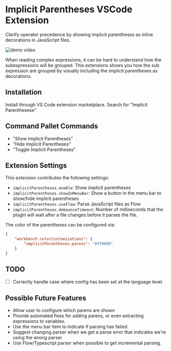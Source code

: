 # Implicit Parentheses VSCode Extension

Clarify operator precedence by showing implicit parentheses as inline decorations in JavaScript files.

![demo video](https://user-images.githubusercontent.com/162735/97759792-f61aec00-1abe-11eb-9ba6-fdfa973bb566.gif)

When reading complex expressions, it can be hard to understand how the subexpressions will be grouped. This extensions shows you how the sub expression are grouped by visually including the implicit parentheses as decorations.

## Installation

Install through VS Code extension marketplace. Search for "Implicit Parenthesese".

## Command Pallet Commands

- "Show Implicit Parentheses"
- "Hide Implicit Parentheses"
- "Toggle Implicit Parentheses"

## Extension Settings

This extension contributes the following settings:

- `implicitParentheses.enable`: Show implicit parentheses
- `implicitParentheses.showInMenuBar`: Show a button in the menu bar to show/hide implicit parentheses
- `implicitParentheses.useFlow`: Parse JavaScript files as Flow
- `implicitParentheses.debounceTimeout`: Number of milliseconds that the plugin will wait after a file changes before it parses the file.

The color of the parentheses can be configured via:

```JSON
{
    "workbench.colorCustomizations": {
        "implicitParentheses.parens": "#ff0000"
    }
}
```

## TODO

- [ ] Correctly handle case where config has been set at the language level.

## Possible Future Features

- Allow user to configure which parens are shown
- Provide automated fixes for adding parens, or even extracting expressions to variables.
- Use the menu bar item to indicate if parsing has failed.
- Suggest changing parser when we get a parse error that indicates we're using the wrong parser
- Use Flow/Typescript parser when possible to get incremental parsing.
